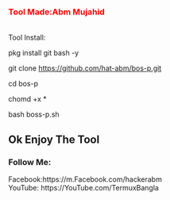 <h3 style="color:red"> Tool Made:Abm Mujahid</h3>
<br>
Tool Install:

pkg install git bash -y

git clone https://github.com/hat-abm/bos-p.git

cd bos-p

chomd +x *

bash boss-p.sh

<h2>Ok Enjoy The Tool </h2>
<h3>Follow Me:</h3>
Facebook:https://m.Facebook.com/hackerabm<br>
YouTube: https://YouTube.com/TermuxBangla
